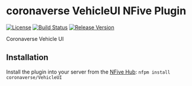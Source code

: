 # coronaverse VehicleUI NFive Plugin
[![License](https://img.shields.io/github/license/coronaverse/VehicleUI.svg)](LICENSE)
[![Build Status](https://img.shields.io/appveyor/ci/coronaverse/VehicleUI/master.svg)](https://ci.appveyor.com/project/coronaverse/VehicleUI)
[![Release Version](https://img.shields.io/github/release/coronaverse/VehicleUI/all.svg)](https://github.com/coronaverse/VehicleUI/releases)

Coronaverse Vehicle UI

## Installation
Install the plugin into your server from the [NFive Hub](https://hub.nfive.io/coronaverse/VehicleUI): `nfpm install coronaverse/VehicleUI`
